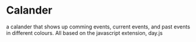 # Calander
a calander that shows up comming events, current events, and past events in different colours. All based on the javascript extension, day.js
